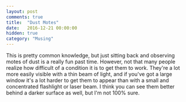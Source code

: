 ```yaml
---
layout: post
comments: true
title:  "Dust Motes"
date:   2016-12-21 00:00:00
hidden: true
category: "Musing"
---
```

This is pretty common knowledge, but just sitting back and observing motes of dust is a really fun past time. However, not that many people realize how difficult of a condition it is to get them to work. They're a lot more easily visible with a thin beam of light, and if you've got a large window it's a lot harder to get them to appear than with a small and concentrated flashlight or laser beam. I think you can see them better behind a darker surface as well, but I'm not 100% sure.
